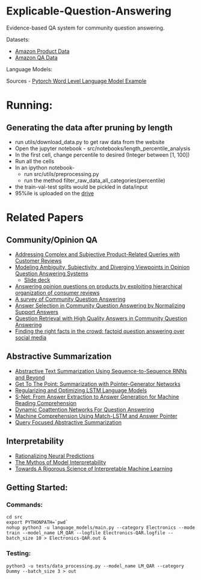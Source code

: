 # Explicable-Question-Answering
Evidence-based QA system for community question answering.

Datasets:
* [Amazon Product Data](http://jmcauley.ucsd.edu/data/amazon/)
* [Amazon QA Data](http://jmcauley.ucsd.edu/data/amazon/qa/)


Language Models:

Sources - [Pytorch Word Level Language Model Example](https://github.com/pytorch/examples/tree/master/word_language_model)

# Running:
## Generating the data after pruning by length
* run utils/download\_data.py to get raw data from the website
* Open the jupyter notebook - src/notebooks/length\_percentile\_analysis
* In the first cell, change percentile to desired (Integer between [1, 100])
* Run all the cells
* In an ipython notebook- 
  * run src/utils/preprocessing.py 
  * run the method filter\_raw\_data\_all\_categories(percentile)
* the train-val-test splits would be pickled in data/input
* 95%ile is uploaded on the [drive](https://drive.google.com/open?id=17BcZcdV9vSzWchLagop8MypHTM7uFeMv)

# Related Papers

## Community/Opinion QA
* [Addressing Complex and Subjective Product-Related Queries with Customer Reviews](https://dl.acm.org/citation.cfm?id=2883044)
* [Modeling Ambiguity, Subjectivity, and Diverging Viewpoints in Opinion Question Answering Systems](https://arxiv.org/abs/1610.08095)
    * [Slide deck](https://cseweb.ucsd.edu/~m5wan/paper/icdm16_mwan_slides.pdf)
* [Answering opinion questions on products by exploiting hierarchical organization of consumer reviews](https://dl.acm.org/citation.cfm?id=2390996)
* [A survey of Community Question Answering](https://arxiv.org/abs/1705.04009)
* [Answer Selection in Community Question Answering by Normalizing Support Answers](https://link.springer.com/chapter/10.1007/978-3-319-73618-1_57)
* [Question Retrieval with High Quality Answers in Community Question Answering](https://dl.acm.org/citation.cfm?id=2661908)
* [Finding the right facts in the crowd: factoid question answering over social media](https://dl.acm.org/citation.cfm?id=1367561)

## Abstractive Summarization
* [Abstractive Text Summarization Using Sequence-to-Sequence RNNs and Beyond](https://arxiv.org/abs/1602.06023)
* [Get To The Point: Summarization with Pointer-Generator Networks](https://arxiv.org/abs/1704.04368)
* [Regularizing and Optimizing LSTM Language Models](https://arxiv.org/abs/1708.02182)
* [S-Net: From Answer Extraction to Answer Generation for Machine Reading Comprehension](https://arxiv.org/abs/1706.04815)
* [Dynamic Coattention Networks For Question Answering](https://arxiv.org/abs/1611.01604)
* [Machine Comprehension Using Match-LSTM and Answer Pointer](https://arxiv.org/abs/1608.07905)
* [Query Focused Abstractive Summarization](https://arxiv.org/abs/1801.07704)

## Interpretability 
* [Rationalizing Neural Predictions](https://arxiv.org/abs/1606.04155)
* [The Mythos of Model Interpretability](https://arxiv.org/abs/1606.03490)
* [Towards A Rigorous Science of Interpretable Machine Learning](https://arxiv.org/abs/1702.08608)

## Getting Started:

### Commands:
    cd src
    export PYTHONPATH=`pwd`
    nohup python3 -u language_models/main.py --category Electronics --mode train --model_name LM_QAR --logfile Electronics-QAR.logfile --batch_size 10 > Electronics-QAR.out &

### Testing:
    python3 -u tests/data_processing.py --model_name LM_QAR --category Dummy --batch_size 3 > out
